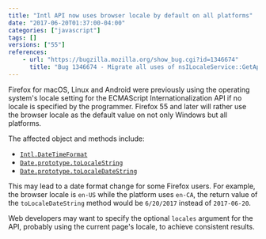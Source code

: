 ```yaml
---
title: "Intl API now uses browser locale by default on all platforms"
date: "2017-06-20T01:37:00-04:00"
categories: ["javascript"]
tags: []
versions: ["55"]
references:
    - url: "https://bugzilla.mozilla.org/show_bug.cgi?id=1346674"
      title: "Bug 1346674 - Migrate all uses of nsILocaleService::GetApplicationLocale to mozILocaleService::GetAppLocale"
---
```

Firefox for macOS, Linux and Android were previously using the operating system's locale setting for the ECMAScript Internationalization API if no locale is specified by the programmer. Firefox 55 and later will rather use the browser locale as the default value on not only Windows but all platforms.

The affected object and methods include:

* [`Intl.DateTimeFormat`](https://developer.mozilla.org/docs/Web/JavaScript/Reference/Global_Objects/DateTimeFormat)
* [`Date.prototype.toLocaleString`](https://developer.mozilla.org/docs/Web/JavaScript/Reference/Global_Objects/Date/toLocaleString)
* [`Date.prototype.toLocaleDateString`](https://developer.mozilla.org/docs/Web/JavaScript/Reference/Global_Objects/Date/toLocaleDateString)

This may lead to a date format change for some Firefox users. For example, the browser locale is `en-US` while the platform uses `en-CA`, the return value of the `toLocaleDateString` method would be `6/20/2017` instead of `2017-06-20`.

Web developers may want to specify the optional `locales` argument for the API, probably using the current page's locale, to achieve consistent results.
